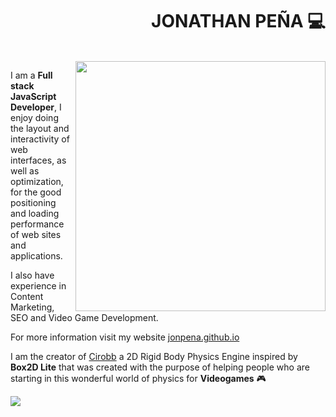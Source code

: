 <div align="right">

# JONATHAN PEÑA 💻

</div>

<br />

<img width="400" height="auto" align="right" src="https://github.com/jonpena/jonpena/blob/main/banner.png">

I am a **Full stack JavaScript Developer**, I enjoy doing the layout and interactivity of web interfaces, as well as optimization, for the good positioning and loading performance of web sites and applications.

I also have experience in Content Marketing, SEO and Video Game Development.

For more information visit my website <a href="https://jonpena.github.io" target="_blank" rel="noopener">jonpena.github.io</a>

I am the creator of <a href="https://github.com/jonpena/Cirobb" target="_blank" rel="noopener">Cirobb</a> a 2D Rigid Body Physics Engine inspired by **Box2D Lite** that was created with the purpose of helping people who are starting 
in this wonderful world of physics for **Videogames** 🎮

<img align="center" src="https://github.com/jonpena/jonpena/blob/main/poster.png">

